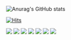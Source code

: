 

![Anurag's GitHub stats](https://github-readme-stats.vercel.app/api?username=minzzn&show_icons=true&theme=blue-green)

[![Hits](https://hits.seeyoufarm.com/api/count/incr/badge.svg?url=https%3A%2F%2Fgithub.com%2Fminzzn&count_bg=%2383FF8E&title_bg=%233B333C&icon=codeigniter.svg&icon_color=%2374E87F&title=hits&edge_flat=false)](https://hits.seeyoufarm.com)


<img src="https://img.shields.io/badge/HTML-E34F26?style=for-the-badge&logo=HTML&logoColor=black">
<img src="https://img.shields.io/badge/CSS-1572B6?style=for-the-badge&logo=CSS&logoColor=black">
<img src="https://img.shields.io/badge/JAVASCRIPT-F7DF1E?style=for-the-badge&logo=javascript&logoColor=black">
<img src="https://img.shields.io/badge/TYPESCRIPT-3178C6?style=for-the-badge&logo=typescript&logoColor=black">
<img src="https://img.shields.io/badge/REACT-61DAFB?style=for-the-badge&logo=react&logoColor=black">
<img src="https://img.shields.io/badge/REACTNATIVE-61DAFB?style=for-the-badge&logo=react&logoColor=black">
<img src="https://img.shields.io/badge/STYLEDCOMPONENTS-DB7093?style=for-the-badge&logo=styledcomponents&logoColor=black">

